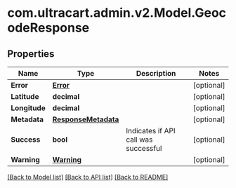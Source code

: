 
# com.ultracart.admin.v2.Model.GeocodeResponse

## Properties

Name | Type | Description | Notes
------------ | ------------- | ------------- | -------------
**Error** | [**Error**](Error.md) |  | [optional] 
**Latitude** | **decimal** |  | [optional] 
**Longitude** | **decimal** |  | [optional] 
**Metadata** | [**ResponseMetadata**](ResponseMetadata.md) |  | [optional] 
**Success** | **bool** | Indicates if API call was successful | [optional] 
**Warning** | [**Warning**](Warning.md) |  | [optional] 

[[Back to Model list]](../README.md#documentation-for-models)
[[Back to API list]](../README.md#documentation-for-api-endpoints)
[[Back to README]](../README.md)

